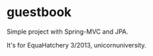 guestbook
=========

Simple project with Spring-MVC and JPA.

It's for EquaHatchery 3/2013, unicornuniversity.

